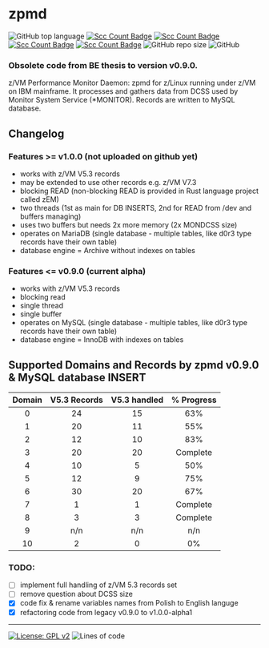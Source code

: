 # zpmd
![GitHub top language](https://img.shields.io/github/languages/top/pak-center/zpmd?style=plastic)
[![Scc Count Badge](https://sloc.xyz/github/pak-center/zpmd/)](https://github.com/pak-center/zpmd/)
[![Scc Count Badge](https://sloc.xyz/github/pak-center/zpmd/?category=code)](https://github.com/pak-center/zpmd/)
[![Scc Count Badge](https://sloc.xyz/github/pak-center/zpmd/?category=comments)](https://github.com/pak-center/zpmd/)
[![Scc Count Badge](https://sloc.xyz/github/pak-center/zpmd/?category=blanks)](https://github.com/pak-center/zpmd/)
![GitHub repo size](https://img.shields.io/github/repo-size/pak-center/zpmd?style=plastic)
![GitHub](https://img.shields.io/github/license/pak-center/zpmd?style=plastic)

### Obsolete code from BE thesis to version v0.9.0.

z/VM Performance Monitor Daemon: zpmd for z/Linux running under z/VM on IBM mainframe. It processes and gathers data from DCSS used by Monitor System Service (*MONITOR). Records are written to MySQL database. 

## Changelog

### Features >= v1.0.0 (not uploaded on github yet)

- works with z/VM V5.3 records
- may be extended to use other records e.g. z/VM V7.3
- blocking READ (non-blocking READ is provided in Rust language project called zEM)
- two threads (1st as main for DB INSERTS, 2nd for READ from /dev and buffers managing)
- uses two buffers but needs 2x more memory (2x MONDCSS size)
- operates on MariaDB (single database - multiple tables, like d0r3 type records have their own table)
- database engine = Archive without indexes on tables

### Features <= v0.9.0 (current alpha)

- works with z/VM V5.3 records
- blocking read
- single thread
- single buffer
- operates on MySQL (single database - multiple tables, like d0r3 type records have their own table)
- database engine = InnoDB with indexes on tables

## Supported Domains and Records by zpmd v0.9.0 & MySQL database INSERT

| Domain | V5.3 Records | V5.3 handled | % Progress |
| :---: | :---: | :---: | :---: |
| 0 | 24 | 15 | 63% |
| 1 | 20 | 11 | 55% |
| 2 | 12 | 10 | 83% |
| 3 | 20 | 20 | Complete |
| 4 | 10 | 5 | 50% |
| 5 | 12 | 9 | 75% |
| 6 | 30 | 20 | 67% |
| 7 | 1 | 1 | Complete |
| 8 | 3 | 3 | Complete |
| 9 | n/n | n/n | n/n |
| 10 | 2 | 0 | 0% |

### TODO:

- [ ] implement full handling of z/VM 5.3 records set 
- [ ] remove question about DCSS size
- [X] code fix & rename variables names from Polish to English languge
- [X] refactoring code from legacy v0.9.0 to v1.0.0-alpha1

---

[![License: GPL v2](https://img.shields.io/badge/License-GPL_v2-blue.svg)](https://www.gnu.org/licenses/old-licenses/gpl-2.0.en.html)
![Lines of code](https://img.shields.io/tokei/lines/github/pak-center/zpmd?label=total%20lines%20of%20code&style=plastic)
